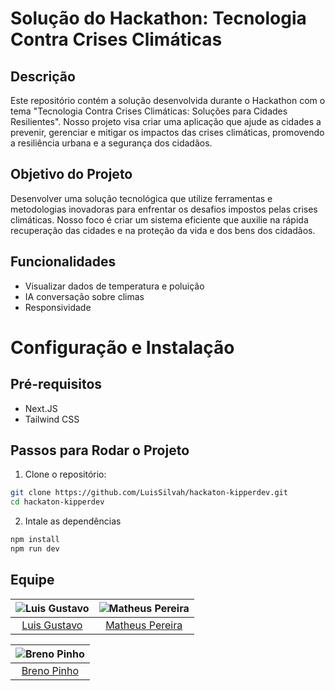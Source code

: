 # Solução do Hackathon: Tecnologia Contra Crises Climáticas

## Descrição 

Este repositório contém a solução desenvolvida durante o Hackathon com o tema "Tecnologia Contra Crises Climáticas: Soluções para Cidades Resilientes". Nosso projeto visa criar uma aplicação que ajude as cidades a prevenir, gerenciar e mitigar os impactos das crises climáticas, promovendo a resiliência urbana e a segurança dos cidadãos.


## Objetivo do Projeto

Desenvolver uma solução tecnológica que utilize ferramentas e metodologias inovadoras para enfrentar os desafios impostos pelas crises climáticas. Nosso foco é criar um sistema eficiente que auxilie na rápida recuperação das cidades e na proteção da vida e dos bens dos cidadãos.
## Funcionalidades

- Visualizar dados de temperatura e poluição
- IA conversação sobre climas
- Responsividade

# Configuração e Instalação

## Pré-requisitos

- Next.JS
- Tailwind CSS

## Passos para Rodar o Projeto

1. Clone o repositório:

```bash
git clone https://github.com/LuisSilvah/hackaton-kipperdev.git
cd hackaton-kipperdev
```

2. Intale as dependências

```bash
npm install
npm run dev
```

## Equipe

| ![Luis Gustavo](https://avatars.githubusercontent.com/u/79490427?v=4) | ![Matheus Pereira](https://avatars.githubusercontent.com/u/80254945?v=4) | 
|:---:|:---:|
| [Luis Gustavo](https://github.com/LuisSilvah) | [Matheus Pereira](https://github.com/97revenge) |

|  ![Breno Pinho](https://avatars.githubusercontent.com/u/146211848?v=4) |
|:---:|
| [Breno Pinho](https://github.com/brenowho) | 
     
